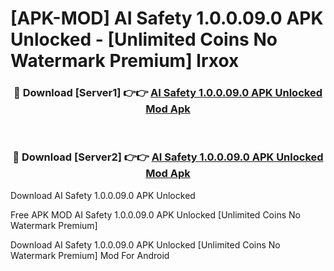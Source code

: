 # [APK-MOD] AI Safety 1.0.0.09.0 APK Unlocked - [Unlimited Coins No Watermark Premium] lrxox



<div align="center">
<h3>🔴 Download [Server1] 👉👉 <a href="https://momento.my/?title=AI_Safety_1.0.0.09.0_APK_Unlocked">AI Safety 1.0.0.09.0 APK Unlocked Mod Apk</a></h3><br>

<h3>🔴 Download [Server2] 👉👉 <a href="https://momento.my/?title=AI_Safety_1.0.0.09.0_APK_Unlocked">AI Safety 1.0.0.09.0 APK Unlocked Mod Apk</a></h3>
</div>



Download AI Safety 1.0.0.09.0 APK Unlocked 

Free APK MOD AI Safety 1.0.0.09.0 APK Unlocked [Unlimited Coins No Watermark Premium]

Download AI Safety 1.0.0.09.0 APK Unlocked [Unlimited Coins No Watermark Premium] Mod For Android
